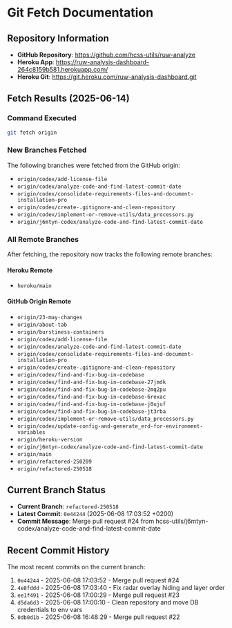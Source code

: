 # Git Fetch Documentation

## Repository Information
- **GitHub Repository**: https://github.com/hcss-utils/ruw-analyze
- **Heroku App**: https://ruw-analysis-dashboard-264c8159b581.herokuapp.com/
- **Heroku Git**: https://git.heroku.com/ruw-analysis-dashboard.git

## Fetch Results (2025-06-14)

### Command Executed
```bash
git fetch origin
```

### New Branches Fetched
The following branches were fetched from the GitHub origin:
- `origin/codex/add-license-file`
- `origin/codex/analyze-code-and-find-latest-commit-date`
- `origin/codex/consolidate-requirements-files-and-document-installation-pro`
- `origin/codex/create-.gitignore-and-clean-repository`
- `origin/codex/implement-or-remove-utils/data_processors.py`
- `origin/j6mtyn-codex/analyze-code-and-find-latest-commit-date`

### All Remote Branches
After fetching, the repository now tracks the following remote branches:

#### Heroku Remote
- `heroku/main`

#### GitHub Origin Remote
- `origin/23-may-changes`
- `origin/about-tab`
- `origin/burstiness-containers`
- `origin/codex/add-license-file`
- `origin/codex/analyze-code-and-find-latest-commit-date`
- `origin/codex/consolidate-requirements-files-and-document-installation-pro`
- `origin/codex/create-.gitignore-and-clean-repository`
- `origin/codex/find-and-fix-bug-in-codebase`
- `origin/codex/find-and-fix-bug-in-codebase-27jmdk`
- `origin/codex/find-and-fix-bug-in-codebase-2mq2pu`
- `origin/codex/find-and-fix-bug-in-codebase-6rexac`
- `origin/codex/find-and-fix-bug-in-codebase-j0ujuf`
- `origin/codex/find-and-fix-bug-in-codebase-jt3rba`
- `origin/codex/implement-or-remove-utils/data_processors.py`
- `origin/codex/update-config-and-generate_erd-for-environment-variables`
- `origin/heroku-version`
- `origin/j6mtyn-codex/analyze-code-and-find-latest-commit-date`
- `origin/main`
- `origin/refactored-250209`
- `origin/refactored-250518`

## Current Branch Status
- **Current Branch**: `refactored-250518`
- **Latest Commit**: `0e44244` (2025-06-08 17:03:52 +0200)
- **Commit Message**: Merge pull request #24 from hcss-utils/j6mtyn-codex/analyze-code-and-find-latest-commit-date

## Recent Commit History
The most recent commits on the current branch:
1. `0e44244` - 2025-06-08 17:03:52 - Merge pull request #24
2. `4e8fddd` - 2025-06-08 17:03:40 - Fix radar overlay hiding and layer order
3. `ee1f491` - 2025-06-08 17:00:29 - Merge pull request #23
4. `d5da6d3` - 2025-06-08 17:00:10 - Clean repository and move DB credentials to env vars
5. `0db0d1b` - 2025-06-08 16:48:29 - Merge pull request #22